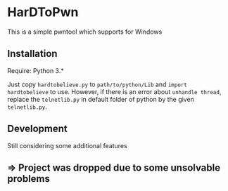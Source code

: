 ﻿# HarDToPwn

This is a simple pwntool which supports for Windows

## Installation
Require: Python 3.*

Just copy `hardtobelieve.py` to `path/to/python/Lib` and `import hardtobelieve` to use.
However, if there is an error about `unhandle thread`, replace the `telnetlib.py` in default folder of python by the given `telnetlib.py`.

## Development

Still considering some additional features


## => Project was dropped due to some unsolvable problems
